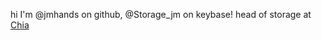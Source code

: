 hi I'm @jmhands on github, @Storage_jm on keybase! head of storage at [Chia](https://www.chia.net/) 
